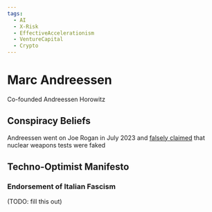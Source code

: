 ```yaml
---
tags:
  - AI
  - X-Risk
  - EffectiveAccelerationism
  - VentureCapital
  - Crypto
---
```

# Marc Andreessen

Co-founded Andreessen Horowitz

## Conspiracy Beliefs

Andreessen went on Joe Rogan in July 2023 and [falsely claimed](https://apnews.com/article/fact-check-nukes-fake-camera-conspiracy-rogan-742805510402) that nuclear weapons tests were faked

## Techno-Optimist Manifesto

### Endorsement of Italian Fascism

(TODO: fill this out)


